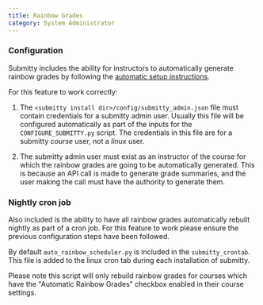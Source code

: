 ```yaml
---
title: Rainbow Grades
category: System Administrator
---
```


### Configuration
Submitty includes the ability for instructors to automatically generate rainbow grades by following the 
[automatic setup instructions](../instructor/rainbow_grades/automatic_setup).
  
For this feature to work correctly:

1. The ```<submitty install dir>/config/submitty_admin.json``` file must contain credentials for a submitty admin user. 
Usually this file will be configured automatically as part of the inputs for the ```CONFIGURE_SUBMITTY.py``` script.  The 
credentials in this file are for a submitty *course* user, not a *linux* user.

1. The submitty admin user must exist as an instructor of the course for which the rainbow grades are going to be automatically
generated.  This is because an API call is made to generate grade summaries, and the user making the call must have the 
authority to generate them.

### Nightly cron job
Also included is the ability to have all rainbow grades automatically rebuilt nightly as part of a cron job.  For this 
feature to work please ensure the previous configuration steps have been followed.

By default ```auto_rainbow_scheduler.py``` is included in the ```submitty_crontab```.  This file is added to the linux 
cron tab during each installation of submitty.

Please note this script will only rebuild rainbow grades for courses which have the "Automatic Rainbow Grades" checkbox
enabled in their course settings.